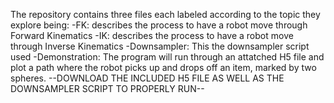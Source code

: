 The repository contains three files each labeled according to the topic they explore being:
  -FK: describes the process to have a robot move through Forward Kinematics
  -IK: describes the process to have a robot move through Inverse Kinematics
  -Downsampler: This the downsampler script used 
  -Demonstration: The program will run through an attatched H5 file and plot a path where the robot picks up and drops off an item, marked by two spheres. 
      --DOWNLOAD THE INCLUDED H5 FILE AS WELL AS THE DOWNSAMPLER SCRIPT TO PROPERLY RUN--

